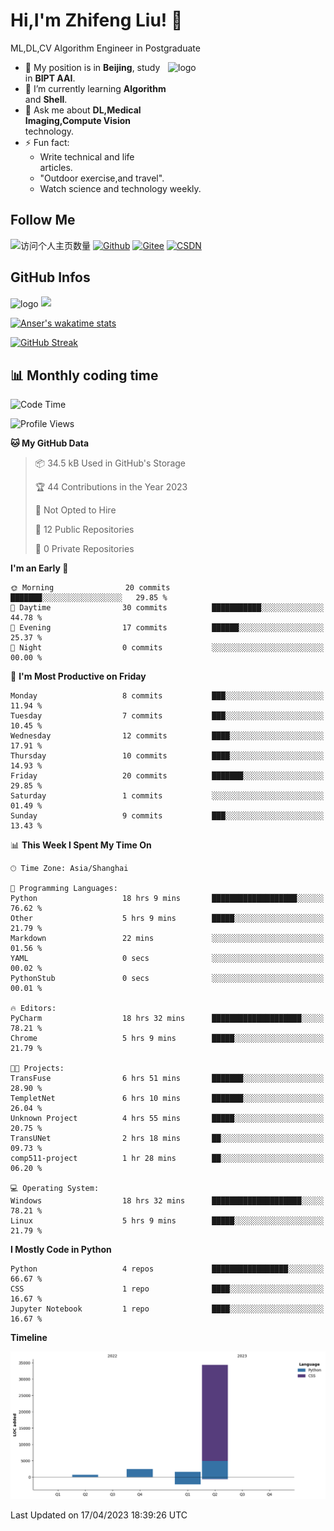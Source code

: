 <!--
**stonedada/stonedada** is a ✨ _special_ ✨ repository because its `README.md` (this file) appears on your GitHub profile.

Here are some ideas to get you started:

- 🔭 I’m currently working on ...
- 🌱 I’m currently learning ...
- 👯 I’m looking to collaborate on ...
- 🤔 I’m looking for help with ...
- 💬 Ask me about ...
- 📫 How to reach me: ...
- 😄 Pronouns: ...
- ⚡ Fun fact: ...
-->
# Hi,I'm Zhifeng Liu! 👋
ML,DL,CV Algorithm Engineer in Postgraduate

<img src="https://github-readme-stats-git-masterrstaa-rickstaa.vercel.app/api?username=stonedada&show_icons=true&count_private=true&theme=vue" alt="logo" height="160" align="right" width="50%" />

- 🔭 My position is in **Beijing**, study in **BIPT AAI**.
- 🌱 I’m currently learning **Algorithm** and **Shell**.
- 💬 Ask me about **DL,Medical Imaging,Compute Vision** technology.
- ⚡ Fun fact: 
  - Write technical and life articles.
  - "Outdoor exercise,and travel".
  - Watch science and technology weekly.

## Follow Me
![访问个人主页数量](https://komarev.com/ghpvc/?username=stonedada&color=green)
[![Github](https://img.shields.io/github/followers/stonedada?label=Github&style=social)](https://github.com/stonedada)
[![Gitee](https://img.shields.io/badge/-Gitee-EA4335?style=flat-square&logo=Gitee&logoColor=white)](https://gitee.com/liu-shitou)
[![CSDN](https://img.shields.io/badge/-CSDN-c14438?style=flat-square&logo=C&logoColor=white)](https://blog.csdn.net/weixin_43913261?type=blog)
## GitHub Infos
<img src="https://github-profile-trophy.vercel.app/?username=stonedada&theme=flat&column=7" alt="logo" height="160" align="center" style="margin: auto;" />

<a href="https://github.com/stonedada">
  <img src="https://github-readme-stats-git-masterrstaa-rickstaa.vercel.app/api/top-langs/?username=stonedada&layout=compact&theme=vue" />
</a>

[![Anser's wakatime stats](https://github-readme-stats.vercel.app/api/wakatime?username=stonedada&layout=compact&custom_title=Wakatime%20Stats%20(this%20week))](https://wakatime.com/@stonedada)

[![GitHub Streak](https://github-readme-streak-stats.herokuapp.com/?user=stonedada&theme=vue)](https://github.com/stonedada)

## :bar_chart: Monthly coding time

<!--START_SECTION:waka-->
![Code Time](http://img.shields.io/badge/Code%20Time-27%20hrs%204%20mins-blue)

![Profile Views](http://img.shields.io/badge/Profile%20Views-54-blue)

**🐱 My GitHub Data** 

> 📦 34.5 kB Used in GitHub's Storage 
 > 
> 🏆 44 Contributions in the Year 2023
 > 
> 🚫 Not Opted to Hire
 > 
> 📜 12 Public Repositories 
 > 
> 🔑 0 Private Repositories 
 > 
**I'm an Early 🐤** 

```text
🌞 Morning                20 commits          ███████░░░░░░░░░░░░░░░░░░   29.85 % 
🌆 Daytime                30 commits          ███████████░░░░░░░░░░░░░░   44.78 % 
🌃 Evening                17 commits          ██████░░░░░░░░░░░░░░░░░░░   25.37 % 
🌙 Night                  0 commits           ░░░░░░░░░░░░░░░░░░░░░░░░░   00.00 % 
```
📅 **I'm Most Productive on Friday** 

```text
Monday                   8 commits           ███░░░░░░░░░░░░░░░░░░░░░░   11.94 % 
Tuesday                  7 commits           ███░░░░░░░░░░░░░░░░░░░░░░   10.45 % 
Wednesday                12 commits          ████░░░░░░░░░░░░░░░░░░░░░   17.91 % 
Thursday                 10 commits          ████░░░░░░░░░░░░░░░░░░░░░   14.93 % 
Friday                   20 commits          ███████░░░░░░░░░░░░░░░░░░   29.85 % 
Saturday                 1 commits           ░░░░░░░░░░░░░░░░░░░░░░░░░   01.49 % 
Sunday                   9 commits           ███░░░░░░░░░░░░░░░░░░░░░░   13.43 % 
```


📊 **This Week I Spent My Time On** 

```text
🕑︎ Time Zone: Asia/Shanghai

💬 Programming Languages: 
Python                   18 hrs 9 mins       ███████████████████░░░░░░   76.62 % 
Other                    5 hrs 9 mins        █████░░░░░░░░░░░░░░░░░░░░   21.79 % 
Markdown                 22 mins             ░░░░░░░░░░░░░░░░░░░░░░░░░   01.56 % 
YAML                     0 secs              ░░░░░░░░░░░░░░░░░░░░░░░░░   00.02 % 
PythonStub               0 secs              ░░░░░░░░░░░░░░░░░░░░░░░░░   00.01 % 

🔥 Editors: 
PyCharm                  18 hrs 32 mins      ████████████████████░░░░░   78.21 % 
Chrome                   5 hrs 9 mins        █████░░░░░░░░░░░░░░░░░░░░   21.79 % 

🐱‍💻 Projects: 
TransFuse                6 hrs 51 mins       ███████░░░░░░░░░░░░░░░░░░   28.90 % 
TempletNet               6 hrs 10 mins       ███████░░░░░░░░░░░░░░░░░░   26.04 % 
Unknown Project          4 hrs 55 mins       █████░░░░░░░░░░░░░░░░░░░░   20.75 % 
TransUNet                2 hrs 18 mins       ██░░░░░░░░░░░░░░░░░░░░░░░   09.73 % 
comp511-project          1 hr 28 mins        ██░░░░░░░░░░░░░░░░░░░░░░░   06.20 % 

💻 Operating System: 
Windows                  18 hrs 32 mins      ████████████████████░░░░░   78.21 % 
Linux                    5 hrs 9 mins        █████░░░░░░░░░░░░░░░░░░░░   21.79 % 
```

**I Mostly Code in Python** 

```text
Python                   4 repos             █████████████████░░░░░░░░   66.67 % 
CSS                      1 repo              ████░░░░░░░░░░░░░░░░░░░░░   16.67 % 
Jupyter Notebook         1 repo              ████░░░░░░░░░░░░░░░░░░░░░   16.67 % 
```



**Timeline**

![Lines of Code chart](https://raw.githubusercontent.com/stonedada/stonedada/main/assets/bar_graph.png)


 Last Updated on 17/04/2023 18:39:26 UTC
<!--END_SECTION:waka-->
